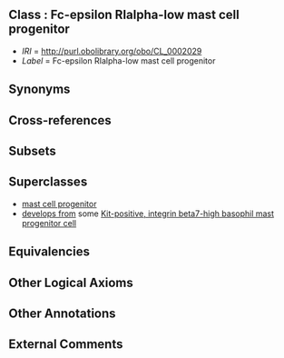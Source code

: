 
## Class : Fc-epsilon RIalpha-low mast cell progenitor

 * *IRI* = http://purl.obolibrary.org/obo/CL_0002029
 * *Label* = Fc-epsilon RIalpha-low mast cell progenitor

## Synonyms


## Cross-references


## Subsets


## Superclasses

 * [mast cell progenitor](../../CL/31/CL_0000831.md)
 * [develops from](../../RO/02/RO_0002202.md) some [Kit-positive, integrin beta7-high basophil mast progenitor cell](../../CL/44/CL_0002044.md)

## Equivalencies


## Other Logical Axioms


## Other Annotations


## External Comments

